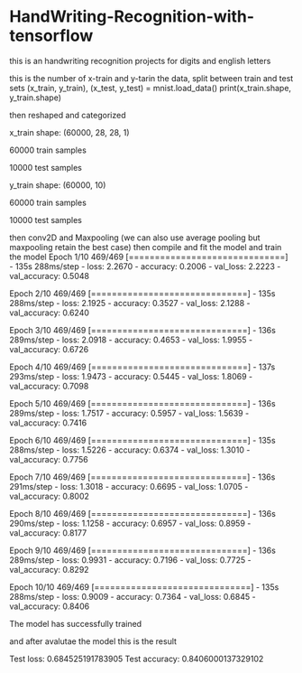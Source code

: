 # HandWriting-Recognition-with-tensorflow
this is an handwriting recognition projects for digits and english letters


this is the number of x-train and y-tarin 
 the data, split between train and test sets
(x_train, y_train), (x_test, y_test) = mnist.load_data()
print(x_train.shape, y_train.shape)


then reshaped and categorized 

x_train shape: (60000, 28, 28, 1)

60000 train samples

10000 test samples

y_train shape: (60000, 10)

60000 train samples

10000 test samples


then conv2D and Maxpooling (we can also use average pooling but maxpooling retain the best case)
then compile and fit the model  and train the model 
Epoch 1/10
469/469 [==============================] - 135s 288ms/step - loss: 2.2670 - accuracy: 0.2006 - val_loss: 2.2223 - val_accuracy: 0.5048

Epoch 2/10
469/469 [==============================] - 135s 288ms/step - loss: 2.1925 - accuracy: 0.3527 - val_loss: 2.1288 - val_accuracy: 0.6240

Epoch 3/10
469/469 [==============================] - 136s 289ms/step - loss: 2.0918 - accuracy: 0.4653 - val_loss: 1.9955 - val_accuracy: 0.6726

Epoch 4/10
469/469 [==============================] - 137s 293ms/step - loss: 1.9473 - accuracy: 0.5445 - val_loss: 1.8069 - val_accuracy: 0.7098

Epoch 5/10
469/469 [==============================] - 136s 289ms/step - loss: 1.7517 - accuracy: 0.5957 - val_loss: 1.5639 - val_accuracy: 0.7416

Epoch 6/10
469/469 [==============================] - 135s 288ms/step - loss: 1.5226 - accuracy: 0.6374 - val_loss: 1.3010 - val_accuracy: 0.7756

Epoch 7/10
469/469 [==============================] - 136s 291ms/step - loss: 1.3018 - accuracy: 0.6695 - val_loss: 1.0705 - val_accuracy: 0.8002

Epoch 8/10
469/469 [==============================] - 136s 290ms/step - loss: 1.1258 - accuracy: 0.6957 - val_loss: 0.8959 - val_accuracy: 0.8177

Epoch 9/10
469/469 [==============================] - 136s 289ms/step - loss: 0.9931 - accuracy: 0.7196 - val_loss: 0.7725 - val_accuracy: 0.8292

Epoch 10/10
469/469 [==============================] - 135s 288ms/step - loss: 0.9009 - accuracy: 0.7364 - val_loss: 0.6845 - val_accuracy: 0.8406

The model has successfully trained

and after avalutae the model this is the result

Test loss: 0.684525191783905
Test accuracy: 0.8406000137329102
